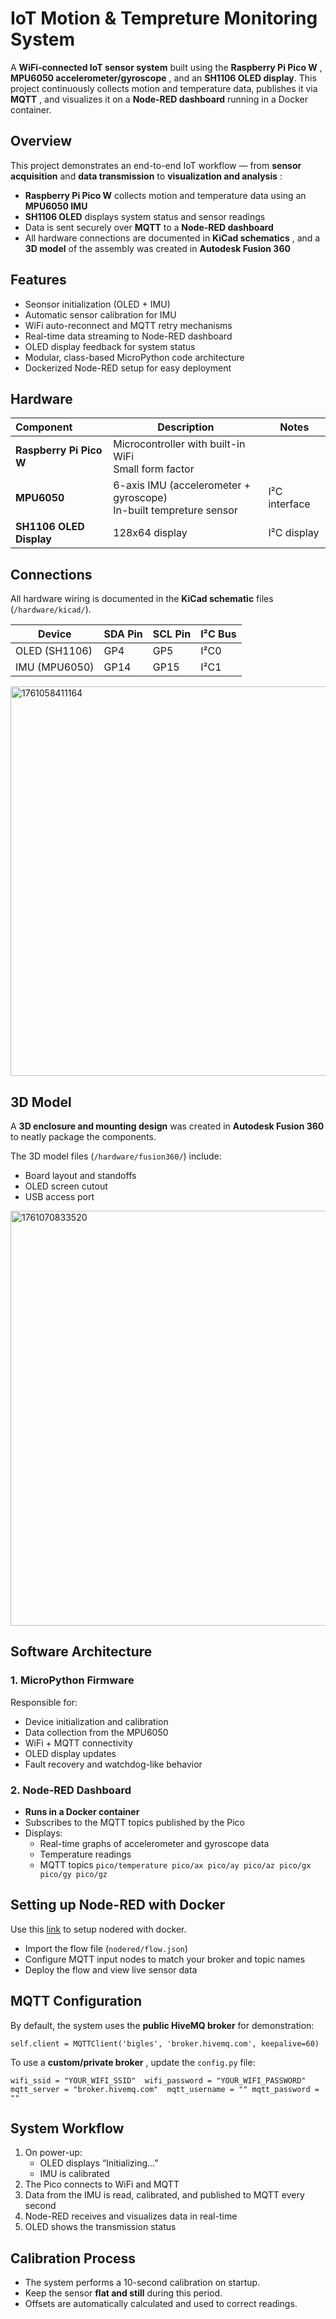 # IoT Motion & Tempreture Monitoring System

A **WiFi-connected IoT sensor system** built using the  **Raspberry Pi Pico W** ,  **MPU6050 accelerometer/gyroscope** , and an  **SH1106 OLED display**. This project continuously collects motion and temperature data, publishes it via  **MQTT** , and visualizes it on a **Node-RED dashboard** running in a Docker container.

## Overview

This project demonstrates an end-to-end IoT workflow — from **sensor acquisition** and **data transmission** to  **visualization and analysis** :

* **Raspberry Pi Pico W** collects motion and temperature data using an **MPU6050 IMU**
* **SH1106 OLED** displays system status and sensor readings
* Data is sent securely over **MQTT** to a **Node-RED dashboard**
* All hardware connections are documented in  **KiCad schematics** , and a **3D model** of the assembly was created in **Autodesk Fusion 360**

## Features

* Seonsor initialization (OLED + IMU)
* Automatic sensor calibration for IMU
* WiFi auto-reconnect and MQTT retry mechanisms
* Real-time data streaming to Node-RED dashboard
* OLED display feedback for system status
* Modular, class-based MicroPython code architecture
* Dockerized Node-RED setup for easy deployment

## Hardware

| Component                     | Description                                                            | Notes          |
| :---------------------------- | ---------------------------------------------------------------------- | -------------- |
| **Raspberry Pi Pico W** | Microcontroller with built-in WiFi<br />Small form factor              |                |
| **MPU6050**             | 6-axis IMU (accelerometer + gyroscope)<br />In-built tempreture sensor | I²C interface |
| **SH1106 OLED Display** | 128x64 display                                                         | I²C display   |

## Connections

All hardware wiring is documented in the **KiCad schematic** files (`/hardware/kicad/`).

| Device        | SDA Pin | SCL Pin | I²C Bus |
| ------------- | ------- | ------- | -------- |
| OLED (SH1106) | GP4     | GP5     | I²C0    |
| IMU (MPU6050) | GP14    | GP15    | I²C1    |

<img width="656" height="623" alt="1761058411164" src="https://github.com/user-attachments/assets/b8d7e91b-9705-4193-943c-fea04afe47f7" />


## 3D Model

A **3D enclosure and mounting design** was created in **Autodesk Fusion 360** to neatly package the components.

The 3D model files (`/hardware/fusion360/`) include:

* Board layout and standoffs
* OLED screen cutout
* USB access port

<img width="855" height="664" alt="1761070833520" src="https://github.com/user-attachments/assets/5709612f-cf61-4c2b-8511-50e39ad6c195" />


## Software Architecture

### 1. MicroPython Firmware

Responsible for:

* Device initialization and calibration
* Data collection from the MPU6050
* WiFi + MQTT connectivity
* OLED display updates
* Fault recovery and watchdog-like behavior

### 2. Node-RED Dashboard

* **Runs in a Docker container**
* Subscribes to the MQTT topics published by the Pico
* Displays:
  * Real-time graphs of accelerometer and gyroscope data
  * Temperature readings
  * MQTT topics
    `pico/temperature pico/ax pico/ay pico/az pico/gx pico/gy pico/gz`

## Setting up Node-RED with Docker

Use this [link](https://nodered.org/docs/getting-started/docker) to setup nodered with docker.

* Import the flow file (`nodered/flow.json`)
* Configure MQTT input nodes to match your broker and topic names
* Deploy the flow and view live sensor data

## MQTT Configuration

By default, the system uses the **public HiveMQ broker** for demonstration:

`self.client = MQTTClient('bigles', 'broker.hivemq.com', keepalive=60)`

To use a  **custom/private broker** , update the `config.py` file:

`wifi_ssid = "YOUR_WIFI_SSID" 
wifi_password = "YOUR_WIFI_PASSWORD" 
mqtt_server = "broker.hivemq.com" 
mqtt_username = "" mqtt_password = ""`

## System Workflow

1. On power-up:
   * OLED displays “Initializing...”
   * IMU is calibrated
2. The Pico connects to WiFi and MQTT
3. Data from the IMU is read, calibrated, and published to MQTT every second
4. Node-RED receives and visualizes data in real-time
5. OLED shows the transmission status

## Calibration Process

* The system performs a 10-second calibration on startup.
* Keep the sensor **flat and still** during this period.
* Offsets are automatically calculated and used to correct readings.

